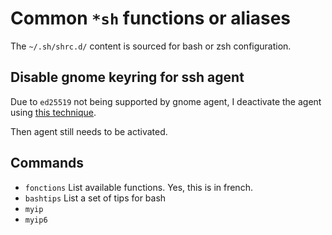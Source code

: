 Common `*sh` functions or aliases
=================================

The `~/.sh/shrc.d/` content is sourced for bash or zsh configuration.

## Disable gnome keyring for ssh agent

Due to `ed25519` not being supported by gnome agent, I deactivate the agent
using [this technique](http://askubuntu.com/a/594147).

Then agent still needs to be activated.

## Commands

* `fonctions` List available functions. Yes, this is in french.
* `bashtips` List a set of tips for bash
* `myip`
* `myip6`
